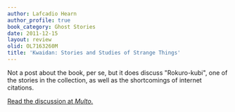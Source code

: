 ```yaml
---
author: Lafcadio Hearn
author_profile: true
book_category: Ghost Stories
date: 2011-12-15
layout: review
olid: OL7163260M
title: 'Kwaidan: Stories and Studies of Strange Things'
---
```


Not a post about the book, per se, but it does discuss "Rokuro-kubi", one of the stories in the collection, as well as the shortcomings of internet citations.

[Read the discussion at *Multo*.](https://multoghost.wordpress.com/2011/12/15/research-re-links-and-japanese-monsters/)